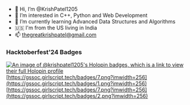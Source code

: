 - 👋 Hi, I’m @KrishPatel1205
- 👀 I’m interested in C++, Python and Web Development
- 🌱 I’m currently learning Advanced Data Structures and Algorithms
- 🇺🇸 I'm from the US living in India
- 📫 thegreatkrishpatel@gmail.com

<!---
KrishPatel1205/KrishPatel1205 is a ✨ special ✨ repository because its `README.md` (this file) appears on your GitHub profile.
You can click the Preview link to take a look at your changes.
--->

###  Hacktoberfest'24 Badges

[![An image of @krishpatel1205's Holopin badges, which is a link to view their full Holopin profile](https://holopin.me/krishpatel1205)](https://holopin.io/@krishpatel1205)
[https://gssoc.girlscript.tech/badges/7.png?imwidth=256](https://gssoc.girlscript.tech/badges/1.png?imwidth=256)
[https://gssoc.girlscript.tech/badges/7.png?imwidth=256](https://gssoc.girlscript.tech/badges/2.png?imwidth=256)
